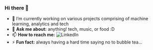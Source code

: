 ### Hi there 👋

<!--
**jiahui890/jiahui890** is a ✨ _special_ ✨ repository because its `README.md` (this file) appears on your GitHub profile.

Here are some ideas to get you started:
- 👯 I’m looking to collaborate on ...
- 🤔 I’m looking for help with ...
- 😄 Pronouns: ...
- 🌱 I’m currently learning to build on technical and soft skills!

-->

- 🔭 I’m currently working on various projects comprising of machine learning, analytics and tech
- 💬 **Ask me about:** anything! tech, music, or food :D
- 📫 **How to reach me:** ![LinkedIn](https://www.linkedin.com/in/jiahui-lim-450/)
- ⚡ **Fun fact:** always having a hard time saying no to bubble tea... 

